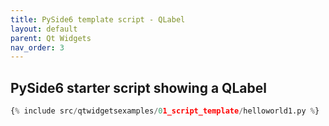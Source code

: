```yaml
---
title: PySide6 template script - QLabel
layout: default
parent: Qt Widgets
nav_order: 3
---
```


## PySide6 starter script showing a QLabel


```python
{% include src/qtwidgetsexamples/01_script_template/helloworld1.py %}
```
